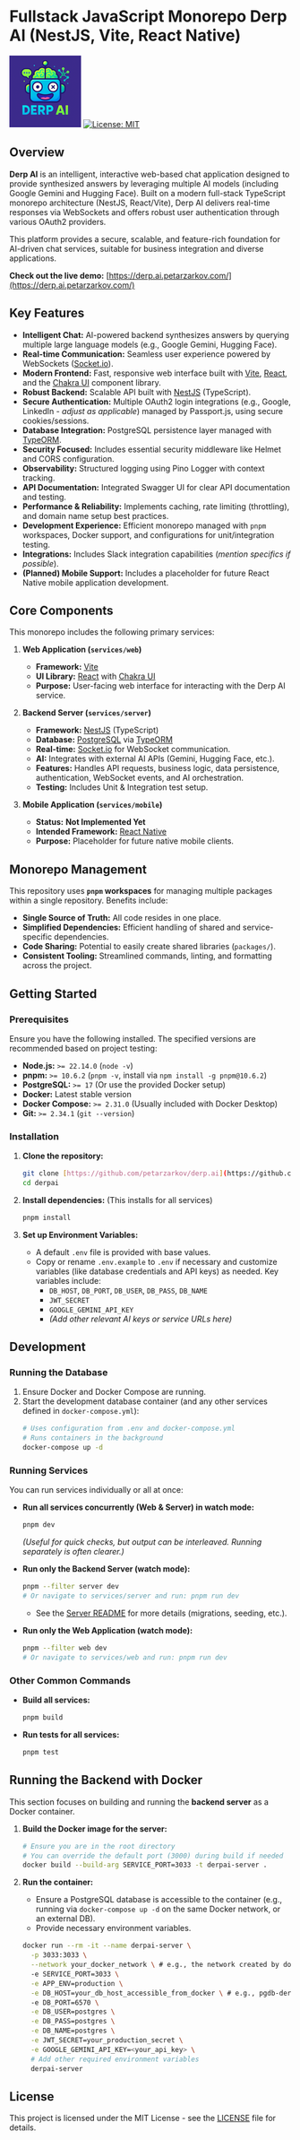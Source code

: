 # Fullstack JavaScript Monorepo Derp AI (NestJS, Vite, React Native)

[<img alt="derp.ai.logo" src="./services/web/public/png/derp_ai_icon_128x128.png" />](./services/web/public/png/derp_ai_icon_128x128.png)
[![License: MIT](https://img.shields.io/badge/License-MIT-yellow.svg)](https://opensource.org/licenses/MIT)

## Overview

**Derp AI** is an intelligent, interactive web-based chat application designed to provide synthesized answers by leveraging multiple AI models (including Google Gemini and Hugging Face). Built on a modern full-stack TypeScript monorepo architecture (NestJS, React/Vite), Derp AI delivers real-time responses via WebSockets and offers robust user authentication through various OAuth2 providers.

This platform provides a secure, scalable, and feature-rich foundation for AI-driven chat services, suitable for business integration and diverse applications.

**Check out the live demo:** [https://derp.ai.petarzarkov.com/](https://derp.ai.petarzarkov.com/)

## Key Features

- **Intelligent Chat:** AI-powered backend synthesizes answers by querying multiple large language models (e.g., Google Gemini, Hugging Face).
- **Real-time Communication:** Seamless user experience powered by WebSockets ([Socket.io](https://socket.io/)).
- **Modern Frontend:** Fast, responsive web interface built with [Vite](https://vitejs.dev/), [React](https://react.dev/), and the [Chakra UI](https://chakra-ui.com/) component library.
- **Robust Backend:** Scalable API built with [NestJS](https://nestjs.com/) (TypeScript).
- **Secure Authentication:** Multiple OAuth2 login integrations (e.g., Google, LinkedIn - _adjust as applicable_) managed by Passport.js, using secure cookies/sessions.
- **Database Integration:** PostgreSQL persistence layer managed with [TypeORM](https://typeorm.io/).
- **Security Focused:** Includes essential security middleware like Helmet and CORS configuration.
- **Observability:** Structured logging using Pino Logger with context tracking.
- **API Documentation:** Integrated Swagger UI for clear API documentation and testing.
- **Performance & Reliability:** Implements caching, rate limiting (throttling), and domain name setup best practices.
- **Development Experience:** Efficient monorepo managed with `pnpm` workspaces, Docker support, and configurations for unit/integration testing.
- **Integrations:** Includes Slack integration capabilities (_mention specifics if possible_).
- **(Planned) Mobile Support:** Includes a placeholder for future React Native mobile application development.

## Core Components

This monorepo includes the following primary services:

1.  **Web Application (`services/web`)**

    - **Framework:** [Vite](https://vitejs.dev/)
    - **UI Library:** [React](https://react.dev/) with [Chakra UI](https://chakra-ui.com/)
    - **Purpose:** User-facing web interface for interacting with the Derp AI service.

2.  **Backend Server (`services/server`)**

    - **Framework:** [NestJS](https://nestjs.com/) (TypeScript)
    - **Database:** [PostgreSQL](https://www.postgresql.org/) via [TypeORM](https://typeorm.io/)
    - **Real-time:** [Socket.io](https://socket.io/) for WebSocket communication.
    - **AI:** Integrates with external AI APIs (Gemini, Hugging Face, etc.).
    - **Features:** Handles API requests, business logic, data persistence, authentication, WebSocket events, and AI orchestration.
    - **Testing:** Includes Unit & Integration test setup.

3.  **Mobile Application (`services/mobile`)**
    - **Status:** **Not Implemented Yet**
    - **Intended Framework:** [React Native](https://reactnative.dev/)
    - **Purpose:** Placeholder for future native mobile clients.

## Monorepo Management

This repository uses **`pnpm` workspaces** for managing multiple packages within a single repository. Benefits include:

- **Single Source of Truth:** All code resides in one place.
- **Simplified Dependencies:** Efficient handling of shared and service-specific dependencies.
- **Code Sharing:** Potential to easily create shared libraries (`packages/`).
- **Consistent Tooling:** Streamlined commands, linting, and formatting across the project.

## Getting Started

### Prerequisites

Ensure you have the following installed. The specified versions are recommended based on project testing:

- **Node.js:** `>= 22.14.0` (`node -v`)
- **pnpm:** `>= 10.6.2` (`pnpm -v`, install via `npm install -g pnpm@10.6.2`)
- **PostgreSQL:** `>= 17` (Or use the provided Docker setup)
- **Docker:** Latest stable version
- **Docker Compose:** `>= 2.31.0` (Usually included with Docker Desktop)
- **Git:** `>= 2.34.1` (`git --version`)

### Installation

1.  **Clone the repository:**

    ```bash
    git clone [https://github.com/petarzarkov/derp.ai](https://github.com/petarzarkov/derp.ai) derpai
    cd derpai
    ```

2.  **Install dependencies:** (This installs for all services)

    ```bash
    pnpm install
    ```

3.  **Set up Environment Variables:**
    - A default `.env` file is provided with base values.
    - Copy or rename `.env.example` to `.env` if necessary and customize variables (like database credentials and API keys) as needed. Key variables include:
      - `DB_HOST`, `DB_PORT`, `DB_USER`, `DB_PASS`, `DB_NAME`
      - `JWT_SECRET`
      - `GOOGLE_GEMINI_API_KEY`
      - _(Add other relevant AI keys or service URLs here)_

## Development

### Running the Database

1.  Ensure Docker and Docker Compose are running.
2.  Start the development database container (and any other services defined in `docker-compose.yml`):
    ```bash
    # Uses configuration from .env and docker-compose.yml
    # Runs containers in the background
    docker-compose up -d
    ```

### Running Services

You can run services individually or all at once:

- **Run all services concurrently (Web & Server) in watch mode:**

  ```bash
  pnpm dev
  ```

  _(Useful for quick checks, but output can be interleaved. Running separately is often clearer.)_

- **Run only the Backend Server (watch mode):**

  ```bash
  pnpm --filter server dev
  # Or navigate to services/server and run: pnpm run dev
  ```

  - See the [Server README](./services/server/README.md) for more details (migrations, seeding, etc.).

- **Run only the Web Application (watch mode):**
  ```bash
  pnpm --filter web dev
  # Or navigate to services/web and run: pnpm run dev
  ```

### Other Common Commands

- **Build all services:**
  ```bash
  pnpm build
  ```
- **Run tests for all services:**
  ```bash
  pnpm test
  ```

## Running the Backend with Docker

This section focuses on building and running the **backend server** as a Docker container.

1.  **Build the Docker image for the server:**

    ```bash
    # Ensure you are in the root directory
    # You can override the default port (3000) during build if needed
    docker build --build-arg SERVICE_PORT=3033 -t derpai-server .
    ```

2.  **Run the container:**

    - Ensure a PostgreSQL database is accessible to the container (e.g., running via `docker-compose up -d` on the same Docker network, or an external DB).
    - Provide necessary environment variables.

    ```bash
    docker run --rm -it --name derpai-server \
      -p 3033:3033 \
      --network your_docker_network \ # e.g., the network created by docker-compose
      -e SERVICE_PORT=3033 \
      -e APP_ENV=production \
      -e DB_HOST=your_db_host_accessible_from_docker \ # e.g., pgdb-derpai if using default docker-compose
      -e DB_PORT=6570 \
      -e DB_USER=postgres \
      -e DB_PASS=postgres \
      -e DB_NAME=postgres \
      -e JWT_SECRET=your_production_secret \
      -e GOOGLE_GEMINI_API_KEY=<your_api_key> \
      # Add other required environment variables
      derpai-server
    ```

## License

This project is licensed under the MIT License - see the [LICENSE](LICENSE) file for details.
